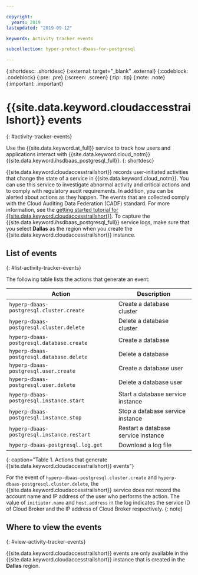 ```yaml
---

copyright:
  years: 2019
lastupdated: "2019-09-12"

keywords: Activity tracker events

subcollection: hyper-protect-dbaas-for-postgresql

---
```


{:shortdesc: .shortdesc}
{:external: target="_blank" .external}
{:codeblock: .codeblock}
{:pre: .pre}
{:screen: .screen}
{:tip: .tip}
{:note: .note}
{:important: .important}

# {{site.data.keyword.cloudaccesstrailshort}} events
{: #activity-tracker-events}

Use the {{site.data.keyword.at_full}} service to track how users and applications interact with {{site.data.keyword.cloud_notm}} {{site.data.keyword.ihsdbaas_postgresql_full}}.
{: shortdesc}

{{site.data.keyword.cloudaccesstrailshort}} records user-initiated activities that change the state of a service in {{site.data.keyword.cloud_notm}}. You can use this service to investigate abnormal activity and critical actions and to comply with regulatory audit requirements. In addition, you can be alerted about actions as they happen. The events that are collected comply with the Cloud Auditing Data Federation (CADF) standard. For more information, see the [getting started tutorial for {{site.data.keyword.cloudaccesstrailshort}}](/docs/services/Activity-Tracker-with-LogDNA?topic=logdnaat-getting-started#getting-started). To capture the {{site.data.keyword.ihsdbaas_postgresql_full}} service logs, make sure that you select **Dallas** as the region when you create the {{site.data.keyword.cloudaccesstrailshort}} instance.

## List of events
{: #list-activity-tracker-events}

The following table lists the actions that generate an event:

| Action                 | Description                               |
| ---------------------- | ----------------------------------------- |
| `hyperp-dbaas-postgresql.cluster.create` | Create a database cluster                 |
| `hyperp-dbaas-postgresql.cluster.delete` | Delete a database cluster                 |
| `hyperp-dbaas-postgresql.database.create` | Create a database                  |
| `hyperp-dbaas-postgresql.database.delete` | Delete a database                  |
| `hyperp-dbaas-postgresql.user.create`     | Create a database user                    |
| `hyperp-dbaas-postgresql.user.delete`     | Delete a database user                    |
| `hyperp-dbaas-postgresql.instance.start` | Start a database service instance         |
| `hyperp-dbaas-postgresql.instance.stop`  | Stop a database service instance          |
| `hyperp-dbaas-postgresql.instance.restart`  | Restart a database service instance          |
| `hyperp-dbaas-postgresql.log.get`       | Download a log file |
{: caption="Table 1. Actions that generate {{site.data.keyword.cloudaccesstrailshort}} events"}

For the event of `hyperp-dbaas-postgresql.cluster.create` and `hyperp-dbaas-postgresql.cluster.delete`, the {{site.data.keyword.cloudaccesstrailshort}} service does not record the account name and IP address of the user who performs the action. The value of `initiator.name` and `host.address` in the log indicates the service ID of Cloud Broker and the IP address of Cloud Broker respectively.
{: note}

## Where to view the events
{: #view-activity-tracker-events}

{{site.data.keyword.cloudaccesstrailshort}} events are only available in the {{site.data.keyword.cloudaccesstrailshort}} instance that is created in the **Dallas** region.
